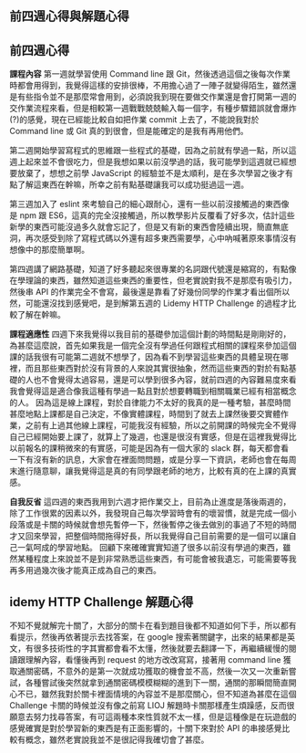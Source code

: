 ﻿## 前四週心得與解題心得

## 前四週心得

**課程內容**
第一週就學習使用 Command line 跟 Git，然後透過這個之後每次作業時都會用得到，我覺得這樣的安排很棒，不用擔心過了一陣子就變得陌生，雖然還是有些指令並不是那麼常會用到，必須說我到現在要做交作業還是會打開第一週的交作業流程來看，但是相較第一週戰戰兢兢輸入每一個字，有種步驟錯誤就會爆炸(?)的感覺，現在已經能比較自如把作業 commit 上去了，不能說我對於 Command line 或 Git 真的到很會，但是能確定的是我有再用他們。

第二週開始學習寫程式的思維跟一些程式的基礎，因為之前就有學過一點，所以這週上起來並不會很吃力，但是我想如果以前沒學過的話，我可能學到這週就已經想要放棄了，想想之前學 JavaScript 的經驗並不是太順利，是在多次學習之後才有點了解這東西在幹嘛，所幸之前有點基礎讓我可以成功挺過這一週。

第三週加入了 eslint 來考驗自己的細心跟耐心，還有一些以前沒接觸過的東西像是 npm 跟 ES6，這真的完全沒接觸過，所以教學影片反覆看了好多次，估計這些新學的東西可能沒過多久就會忘記了，但是又有新的東西會陸續出現，簡直無底洞，再次感受到除了寫程式碼以外還有超多東西需要學，心中吶喊著原來事情沒有想像中的那麼簡單啊。

第四週講了網路基礎，知道了好多聽起來很專業的名詞跟代號還是縮寫的，有點像在學理論的東西，雖然知道這些東西的重要性，但老實說對我不是那麼有吸引力，然後串 API 的作業完全不會寫，最後還是靠看了好幾份同學的作業才看出個所以然，可能還沒找到感覺吧，是到解第五週的 Lidemy HTTP Challenge 的過程才比較了解在幹嘛。

**課程適應性**
四週下來我覺得以我目前的基礎參加這個計劃的時間點是剛剛好的，為甚麼這麼說，首先如果我是一個完全沒有學過任何跟程式相關的課程來參加這個課的話我很有可能第二週就不想學了，因為看不到學習這些東西的具體呈現在哪裡，而且那些東西對於沒有背景的人來說其實很抽象，然而這些東西的對於有點基礎的人也不會覺得太過容易，還是可以學到很多內容，就前四週的內容難易度來看我會覺得這是適合像我這種有學過一點且對於想要轉職到相關職業已經有相當概念的人。 
因為這是線上課程，對於自律能力不太好的我真的是一種考驗，甚麼時間甚麼地點上課都是自己決定，不像實體課程，時間到了就去上課然後要交實體作業，之前有上過其他線上課程，可能我沒有經驗，所以之前開課的時候完全不覺得自己已經開始要上課了，就算上了幾週，也還是很沒有實感，但是在這裡我覺得比以前報名的課稍微來的有實感，可能是因為有一個大家的 slack 群，每天都會看一下有沒有新的訊息，大家會在裡面問問題，或是分享一下資訊，老師也會在每周末進行隨意聊，讓我覺得這是真的有同學跟老師的地方，比較有真的在上課的真實感。

**自我反省**
這四週的東西我用到六週才把作業交上，目前為止進度是落後兩週的，除了工作很累的因素以外，我發現自己每次學習時會有的壞習慣，就是完成一個小段落或是卡關的時候就會想先暫停一下，然後暫停之後去做別的事過了不短的時間才又回來學習，把整個時間拖得好長，所以我覺得自己目前需要的是一個可以讓自己一氣呵成的學習地點。
回顧下來確確實實知道了很多以前沒有學過的東西，雖然某種程度上來說並不是到非常熟悉這些東西，有可能會被我遺忘，可能需要等我再多用過幾次後才能真正成為自己的東西。



## idemy HTTP Challenge 解題心得
不知不覺就解完十關了，大部分的關卡在看到題目後都不知道如何下手，所以都有看提示，然後再依著提示去找答案，在 google 搜索著關鍵字，出來的結果都是英文，有很多技術性的字其實都會看不太懂，然後就要去翻譯一下，再繼續緩慢的閱讀跟理解內容，看懂後再到 request 的地方改改寫寫，接著用 command line 獲取通關密碼，不意外的是第一次就成功獲取的機會並不高，然後一次又一次重新嘗試，各種嘗試後突然就拿到通關密碼模模糊糊的進到下一關，通關的那瞬間簡直開心不已，雖然我對於關卡裡面情境的內容並不是那麼關心，但不知道為甚麼在這個 Challenge 卡關的時候並沒有像之前寫 LIOJ 解題時卡關那樣產生煩躁感，反而很願意去努力找尋答案，有可這兩種本來性質就不太一樣，但是這種像是在玩遊戲的感覺確實是對於學習新的東西是有正面影響的，十關下來對於 API 的串接感覺比較有概念，雖然老實說我並不是很記得我確切會了甚麼。
